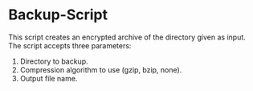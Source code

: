 # Backup-Script
This script creates an encrypted archive of the directory given as input.  
The script accepts three parameters: 

1. Directory to backup.  
2. Compression algorithm to use  (gzip, bzip, none).  
3. Output file name.
